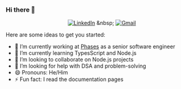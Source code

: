 ### Hi there 👋

<div align="center">

[![LinkedIn](https://skillicons.dev/icons?i=linkedin)]([https://www.linkedin.com/in/jaspergabriel/](https://www.linkedin.com/in/ajay-kumar-87a708223/)) &nbsp;
[![Gmail](https://skillicons.dev/icons?i=gmail)](mailto:ajaymeledath007@gmail.com?subject=Hello%20AjayKumar,%20From%20Github)

</div>

Here are some ideas to get you started:

- 🔭 I’m currently working at [Phases](https://www.linkedin.com/company/phases/) as a senior software engineer
- 🌱 I’m currently learning TypesScript and Node.js
- 👯 I’m looking to collaborate on Node.js projects
- 🤔 I’m looking for help with DSA and problem-solving
- 😄 Pronouns: He/Him
- ⚡ Fun fact: I read the documentation pages
